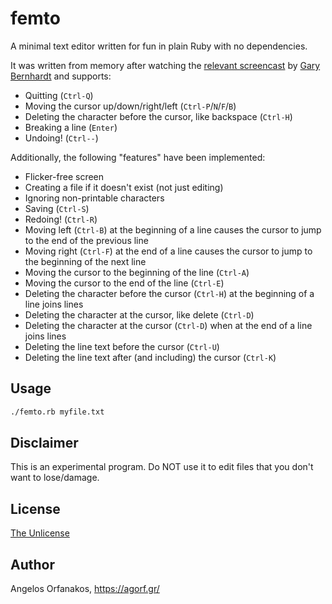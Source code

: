 # femto

A minimal text editor written for fun in plain Ruby with no dependencies.

It was written from memory after watching the [relevant screencast][screencast]
by [Gary Bernhardt][] and supports:

* Quitting (`Ctrl-Q`)
* Moving the cursor up/down/right/left (`Ctrl-P`/`N`/`F`/`B`)
* Deleting the character before the cursor, like backspace (`Ctrl-H`)
* Breaking a line (`Enter`)
* Undoing! (`Ctrl--`)

Additionally, the following "features" have been implemented:

* Flicker-free screen
* Creating a file if it doesn't exist (not just editing)
* Ignoring non-printable characters
* Saving (`Ctrl-S`)
* Redoing! (`Ctrl-R`)
* Moving left (`Ctrl-B`) at the beginning of a line causes the cursor to jump to
  the end of the previous line
* Moving right (`Ctrl-F`) at the end of a line causes the cursor to jump to the
  beginning of the next line
* Moving the cursor to the beginning of the line (`Ctrl-A`)
* Moving the cursor to the end of the line (`Ctrl-E`)
* Deleting the character before the cursor (`Ctrl-H`) at the beginning of a line
  joins lines
* Deleting the character at the cursor, like delete (`Ctrl-D`)
* Deleting the character at the cursor (`Ctrl-D`) when at the end of a line
  joins lines
* Deleting the line text before the cursor (`Ctrl-U`)
* Deleting the line text after (and including) the cursor (`Ctrl-K`)

[screencast]: https://www.destroyallsoftware.com/screencasts/catalog/text-editor-from-scratch
[Gary Bernhardt]: https://twitter.com/garybernhardt

## Usage

~~~ sh
./femto.rb myfile.txt
~~~

## Disclaimer

This is an experimental program. Do NOT use it to edit files that you don't want
to lose/damage.

## License

[The Unlicense](https://github.com/agorf/femto/blob/master/LICENSE)

## Author

Angelos Orfanakos, <https://agorf.gr/>
